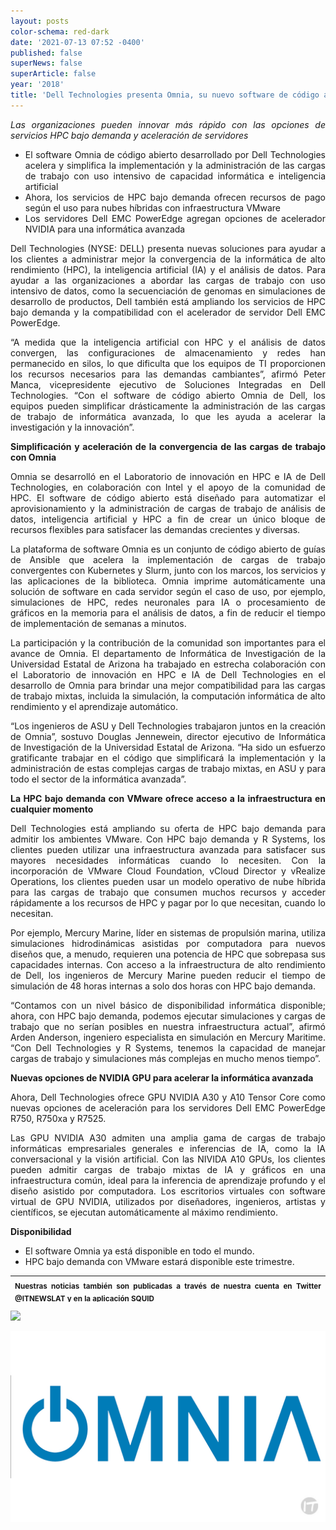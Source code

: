 ```yaml
---
layout: posts
color-schema: red-dark
date: '2021-07-13 07:52 -0400'
published: false
superNews: false
superArticle: false
year: '2018'
title: 'Dell Technologies presenta Omnia, su nuevo software de código abierto'
---
```

<p style="text-align: justify;"><em>Las organizaciones pueden innovar más rápido con las opciones de servicios HPC bajo demanda y aceleración de servidores</em></p>

<ul style="text-align: justify;">
	<li>El software Omnia de código abierto desarrollado por Dell Technologies acelera y simplifica la implementación y la administración de las cargas de trabajo con uso intensivo de capacidad informática e inteligencia artificial</li>
	<li>Ahora, los servicios de HPC bajo demanda ofrecen recursos de pago según el uso para nubes híbridas con infraestructura VMware</li>
	<li>Los servidores Dell EMC PowerEdge agregan opciones de acelerador NVIDIA para una informática avanzada</li>
</ul>
<p style="text-align: justify;">Dell Technologies (NYSE: DELL) presenta nuevas soluciones para ayudar a los clientes a administrar mejor la convergencia de la informática de alto rendimiento (HPC), la inteligencia artificial (IA) y el análisis de datos. Para ayudar a las organizaciones a abordar las cargas de trabajo con uso intensivo de datos, como la secuenciación de genomas en simulaciones de desarrollo de productos, Dell también está ampliando los servicios de HPC bajo demanda y la compatibilidad con el acelerador de servidor Dell EMC PowerEdge.</p>
<p style="text-align: justify;">“A medida que la inteligencia artificial con HPC y el análisis de datos convergen, las configuraciones de almacenamiento y redes han permanecido en silos, lo que dificulta que los equipos de TI proporcionen los recursos necesarios para las demandas cambiantes”, afirmó Peter Manca, vicepresidente ejecutivo de Soluciones Integradas en Dell Technologies. “Con el software de código abierto Omnia de Dell, los equipos pueden simplificar drásticamente la administración de las cargas de trabajo de informática avanzada, lo que les ayuda a acelerar la investigación y la innovación”.</p>
<p style="text-align: justify;"><strong>Simplificación y aceleración de la convergencia de las cargas de trabajo con Omnia</strong></p>
<p style="text-align: justify;">Omnia se desarrolló en el Laboratorio de innovación en HPC e IA de Dell Technologies, en colaboración con Intel y el apoyo de la comunidad de HPC. El software de código abierto está diseñado para automatizar el aprovisionamiento y la administración de cargas de trabajo de análisis de datos, inteligencia artificial y HPC a fin de crear un único bloque de recursos flexibles para satisfacer las demandas crecientes y diversas.</p>
<p style="text-align: justify;">La plataforma de software Omnia es un conjunto de código abierto de guías de Ansible que acelera la implementación de cargas de trabajo convergentes con Kubernetes y Slurm, junto con los marcos, los servicios y las aplicaciones de la biblioteca. Omnia imprime automáticamente una solución de software en cada servidor según el caso de uso, por ejemplo, simulaciones de HPC, redes neuronales para IA o procesamiento de gráficos en la memoria para el análisis de datos, a fin de reducir el tiempo de implementación de semanas a minutos.</p>
<p style="text-align: justify;">La participación y la contribución de la comunidad son importantes para el avance de Omnia. El departamento de Informática de Investigación de la Universidad Estatal de Arizona ha trabajado en estrecha colaboración con el Laboratorio de innovación en HPC e IA de Dell Technologies en el desarrollo de Omnia para brindar una mejor compatibilidad para las cargas de trabajo mixtas, incluida la simulación, la computación informática de alto rendimiento y el aprendizaje automático.</p>
<p style="text-align: justify;">“Los ingenieros de ASU y Dell Technologies trabajaron juntos en la creación de Omnia”, sostuvo Douglas Jennewein, director ejecutivo de Informática de Investigación de la Universidad Estatal de Arizona. “Ha sido un esfuerzo gratificante trabajar en el código que simplificará la implementación y la administración de estas complejas cargas de trabajo mixtas, en ASU y para todo el sector de la informática avanzada”.</p>
<p style="text-align: justify;"><strong>La HPC bajo demanda con VMware ofrece acceso a la infraestructura en cualquier momento </strong></p>
<p style="text-align: justify;">Dell Technologies está ampliando su oferta de HPC bajo demanda para admitir los ambientes VMware. Con HPC bajo demanda y R Systems, los clientes pueden utilizar una infraestructura avanzada para satisfacer sus mayores necesidades informáticas cuando lo necesiten. Con la incorporación de VMware Cloud Foundation, vCloud Director y vRealize Operations, los clientes pueden usar un modelo operativo de nube híbrida para las cargas de trabajo que consumen muchos recursos y acceder rápidamente a los recursos de HPC y pagar por lo que necesitan, cuando lo necesitan.</p>
<p style="text-align: justify;">Por ejemplo, Mercury Marine, líder en sistemas de propulsión marina, utiliza simulaciones hidrodinámicas asistidas por computadora para nuevos diseños que, a menudo, requieren una potencia de HPC que sobrepasa sus capacidades internas. Con acceso a la infraestructura de alto rendimiento de Dell, los ingenieros de Mercury Marine pueden reducir el tiempo de simulación de 48 horas internas a solo dos horas con HPC bajo demanda.</p>
<p style="text-align: justify;">“Contamos con un nivel básico de disponibilidad informática disponible; ahora, con HPC bajo demanda, podemos ejecutar simulaciones y cargas de trabajo que no serían posibles en nuestra infraestructura actual”, afirmó Arden Anderson, ingeniero especialista en simulación en Mercury Maritime. “Con Dell Technologies y R Systems, tenemos la capacidad de manejar cargas de trabajo y simulaciones más complejas en mucho menos tiempo”.</p>
<p style="text-align: justify;"><strong>Nuevas opciones de NVIDIA GPU para acelerar la informática avanzada</strong></p>
<p style="text-align: justify;">Ahora, Dell Technologies ofrece GPU NVIDIA A30 y A10 Tensor Core como nuevas opciones de aceleración para los servidores Dell EMC PowerEdge R750, R750xa y R7525.</p>
<p style="text-align: justify;">Las GPU NVIDIA A30 admiten una amplia gama de cargas de trabajo informáticas empresariales generales e inferencias de IA, como la IA conversacional y la visión artificial. Con las NIVIDA A10 GPUs, los clientes pueden admitir cargas de trabajo mixtas de IA y gráficos en una infraestructura común, ideal para la inferencia de aprendizaje profundo y el diseño asistido por computadora. Los escritorios virtuales con software virtual de GPU NVIDIA, utilizados por diseñadores, ingenieros, artistas y científicos, se ejecutan automáticamente al máximo rendimiento.</p>
<p style="text-align: justify;"><strong>Disponibilidad</strong></p>

<ul>
	<li style="text-align: justify;">El software Omnia ya está disponible en todo el mundo.</li>
	<li style="text-align: justify;">HPC bajo demanda con VMware estará disponible este trimestre.</li>
</ul>

<table style="height: 42px;" width="569">
<tbody>
<tr>
<td style="text-align: justify;"><sub><strong>Nuestras noticias también son publicadas a través de nuestra cuenta en Twitter <a href="https://twitter.com/itnewslat?lang=es">@ITNEWSLAT</a> y en la aplicación <a href="https://squidapp.co/en/">SQUID</a></strong></sub></td>
</tr>
</tbody>
</table>

<img src="https://tracker.metricool.com/c3po.jpg?hash=56f88a41e39ab42c063cc51676587a04"/>

![](https://raw.githubusercontent.com/itnewslat/assets/master/img/1024x680/Omnia-g.jpg)
